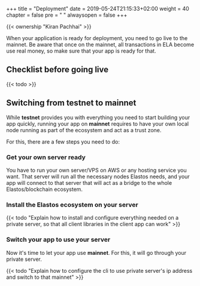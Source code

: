 +++
title = "Deployment"
date = 2019-05-24T21:15:33+02:00
weight = 40
chapter = false
pre = "<i class='fa ela-page'></i> "
alwaysopen = false
+++ 

{{< ownership "Kiran Pachhai" >}}

When your application is ready for deployment, you need to go live to the mainnet. Be aware that once on the mainnet, all transactions in ELA become use real money, so make sure that your app is ready for that.

## Checklist before going live

{{< todo >}}

## Switching from testnet to mainnet

While **testnet** provides you with everything you need to start building your app quickly, running your app on **mainnet** requires to have your own local node running as part of the ecosystem and act as a trust zone. 

For this, there are a few steps you need to do:

### Get your own server ready

You have to run your own server/VPS on AWS or any hosting service you want. That server will run all the necessary nodes Elastos needs, and your app will connect to that server that will act as a bridge to the whole Elastos/blockchain ecosystem.

### Install the Elastos ecosystem on your server

{{< todo "Explain how to install and configure everything needed on a private server, so that all client libraries in the client app can work" >}}

### Switch your app to use your server

Now it's time to let your app use **mainnet**. For this, it will go through your private server.

{{< todo "Explain how to configure the cli to use private server's ip address and switch to that mainnet" >}}
